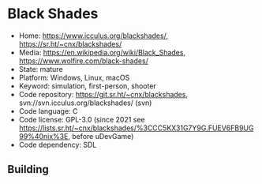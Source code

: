 # Black Shades

- Home: https://www.icculus.org/blackshades/, https://sr.ht/~cnx/blackshades/
- Media: https://en.wikipedia.org/wiki/Black_Shades, https://www.wolfire.com/black-shades/
- State: mature
- Platform: Windows, Linux, macOS
- Keyword: simulation, first-person, shooter
- Code repository: https://git.sr.ht/~cnx/blackshades, svn://svn.icculus.org/blackshades/ (svn)
- Code language: C
- Code license: GPL-3.0 (since 2021 see https://lists.sr.ht/~cnx/blackshades/%3CCC5KX31G7Y9G.FUEV6FB9UG99%40nix%3E, before uDevGame)
- Code dependency: SDL

## Building
